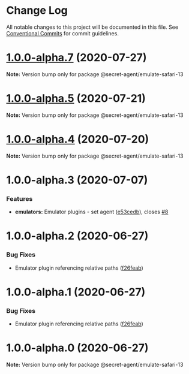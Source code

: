 # Change Log

All notable changes to this project will be documented in this file.
See [Conventional Commits](https://conventionalcommits.org) for commit guidelines.

# [1.0.0-alpha.7](https://github.com/ulixee/secret-agent/compare/v1.0.0-alpha.6...v1.0.0-alpha.7) (2020-07-27)

**Note:** Version bump only for package @secret-agent/emulate-safari-13





# [1.0.0-alpha.5](https://github.com/ulixee/secret-agent/compare/v1.0.0-alpha.4...v1.0.0-alpha.5) (2020-07-21)

**Note:** Version bump only for package @secret-agent/emulate-safari-13





# [1.0.0-alpha.4](https://github.com/ulixee/secret-agent/compare/v1.0.0-alpha.3...v1.0.0-alpha.4) (2020-07-20)

**Note:** Version bump only for package @secret-agent/emulate-safari-13





# 1.0.0-alpha.3 (2020-07-07)


### Features

* **emulators:** Emulator plugins - set agent ([e53cedb](https://github.com/ulixee/secret-agent/commit/e53cedbfca077239d36116f22d5be2d1ab9ec7a3)), closes [#8](https://github.com/ulixee/secret-agent/issues/8)





# 1.0.0-alpha.2 (2020-06-27)


### Bug Fixes

* Emulator plugin referencing relative paths ([f26feab](https://github.com/ulixee/secret-agent/commit/f26feab5899fa11e73ad55d6239912b798aa0e79))





# 1.0.0-alpha.1 (2020-06-27)


### Bug Fixes

* Emulator plugin referencing relative paths ([f26feab](https://github.com/ulixee/secret-agent/commit/f26feab5899fa11e73ad55d6239912b798aa0e79))





# 1.0.0-alpha.0 (2020-06-27)

**Note:** Version bump only for package @secret-agent/emulate-safari-13
